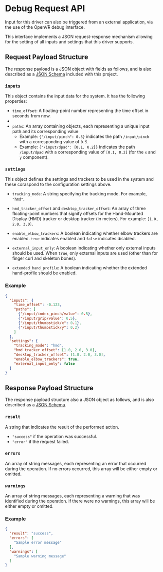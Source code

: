 # Debug Request API

Input for this driver can also be triggered from an external application, via the use of the OpenVR debug interface.

This interface implements a JSON request-response mechanism allowing for the setting of all inputs and settings that
this driver supports.

## Request Payload Structure

The response payload is a JSON object with fields as follows, and is also described as
a [JSON Schema](../dev-resources/json/debug_response_schema.json) included with this project.

### `inputs`

This object contains the input data for the system. It has the following properties:

- `time_offset`: A floating-point number representing the time offset in seconds from now.
-
- `paths`: An array containing objects, each representing a unique input path and its corresponding value
    - Example: `{"/input/pinch": 0.5}` indicates the path `/input/pinch` with a corresponding value of `0.5`.
    - Example: `{"/input/dpad": [0.1, 0.2]}` indicates the path `/input/dpad` with a corresponding value
      of `[0.1, 0.2]` (for the `x` and `y` component).

### `settings`

This object defines the settings and trackers to be used in the system and these coraspond to the configuration settings
above.

- `tracking_mode`: A string specifying the tracking mode. For example, `"hmd"`.

- `hmd_tracker_offset` and `desktop_tracker_offset`: An array of three floating-point numbers that signify offsets for
  the
  Hand-Mounted Display (HMD) tracker or desktop tracker (in meters). For example: `[1.0, 2.0, 3.0]`.

- `enable_elbow_trackers`: A boolean indicating whether elbow trackers are enabled. `true` indicates enabled and `false`
  indicates disabled.

- `external_input_only`: A boolean indicating whether only external inputs should be used. When `true`, only external
  inputs are used (other than for finger curl and skeleton bones).

- `extended_hand_profile`:  A boolean indicating whether the extended hand-profile should be enabled.

### Example

```json
{
  "inputs": {
    "time_offset": -0.123,
    "paths": [
      {"/input/index_pinch/value": 0.5},
      {"/input/grip/value": 0.5},
      {"/input/thumbstick/x": 0.1},
      {"/input/thumbstick/y": 0.2}
    ]
  },
  "settings": {
    "tracking_mode": "hmd",
    "hmd_tracker_offset": [1.0, 2.0, 3.0],
    "desktop_tracker_offset": [1.0, 2.0, 3.0],
    "enable_elbow_trackers": true,
    "external_input_only": false
  }
}
```

## Response Payload Structure

The response payload structure also a JSON object as follows, and is also described as
a [JSON Schema](../dev-resources/json/debug_response_schema.json).

### `result`

A string that indicates the result of the performed action.

- `"success"` if the operation was successful.
- `"error"` if the request failed.

### `errors`

An array of string messages, each representing an error that occurred during the operation. If no errors occurred, this
array will be either empty or omitted.

### `warnings`

An array of string messages, each representing a warning that was identified during the operation. If there were no
warnings, this array will be either empty or omitted.

### Example

```json
{
  "result": "success",
  "errors": [
    "Sample error message"
  ],
  "warnings": [
    "Sample warning message"
  ]
}
```